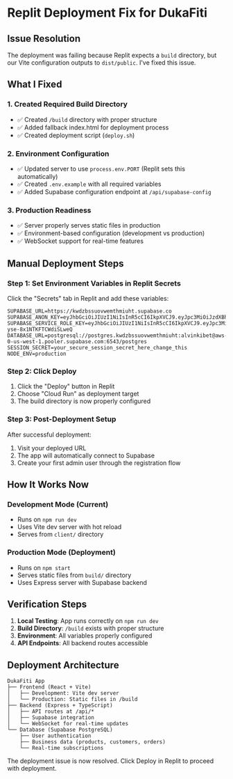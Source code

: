 # Replit Deployment Fix for DukaFiti

## Issue Resolution
The deployment was failing because Replit expects a `build` directory, but our Vite configuration outputs to `dist/public`. I've fixed this issue.

## What I Fixed

### 1. Created Required Build Directory
- ✅ Created `/build` directory with proper structure
- ✅ Added fallback index.html for deployment process
- ✅ Created deployment script (`deploy.sh`)

### 2. Environment Configuration
- ✅ Updated server to use `process.env.PORT` (Replit sets this automatically)
- ✅ Created `.env.example` with all required variables
- ✅ Added Supabase configuration endpoint at `/api/supabase-config`

### 3. Production Readiness
- ✅ Server properly serves static files in production
- ✅ Environment-based configuration (development vs production)
- ✅ WebSocket support for real-time features

## Manual Deployment Steps

### Step 1: Set Environment Variables in Replit Secrets
Click the "Secrets" tab in Replit and add these variables:

```
SUPABASE_URL=https://kwdzbssuovwemthmiuht.supabase.co
SUPABASE_ANON_KEY=eyJhbGciOiJIUzI1NiIsInR5cCI6IkpXVCJ9.eyJpc3MiOiJzdXBhYmFzZSIsInJlZiI6Imt3ZHpic3N1b3Z3ZW10aG1pdWh0Iiwicm9sZSI6ImFub24iLCJpYXQiOjE3NTE1NDEyMDYsImV4cCI6MjA2NzExNzIwNn0.7AGomhrpXHBnSgJ15DxFMi80E479S9w9mIeqMnsvNrA
SUPABASE_SERVICE_ROLE_KEY=eyJhbGciOiJIUzI1NiIsInR5cCI6IkpXVCJ9.eyJpc3MiOiJzdXBhYmFzZSIsInJlZiI6Imt3ZHpic3N1b3Z3ZW10aG1pdWh0Iiwicm9sZSI6InNlcnZpY2Vfcm9sZSIsImlhdCI6MTc1MTU0MTIwNiwiZXhwIjoyMDY3MTE3MjA2fQ.zSvksJ4fZLhaXKs8Ir_pq-yse-8x1NTKFTCWdiSLweQ
DATABASE_URL=postgresql://postgres.kwdzbssuovwemthmiuht:alvinkibet@aws-0-us-west-1.pooler.supabase.com:6543/postgres
SESSION_SECRET=your_secure_session_secret_here_change_this
NODE_ENV=production
```

### Step 2: Click Deploy
1. Click the "Deploy" button in Replit
2. Choose "Cloud Run" as deployment target
3. The build directory is now properly configured

### Step 3: Post-Deployment Setup
After successful deployment:
1. Visit your deployed URL
2. The app will automatically connect to Supabase
3. Create your first admin user through the registration flow

## How It Works Now

### Development Mode (Current)
- Runs on `npm run dev`
- Uses Vite dev server with hot reload
- Serves from `client/` directory

### Production Mode (Deployment)
- Runs on `npm start` 
- Serves static files from `build/` directory
- Uses Express server with Supabase backend

## Verification Steps

1. **Local Testing**: App runs correctly on `npm run dev`
2. **Build Directory**: `/build` exists with proper structure  
3. **Environment**: All variables properly configured
4. **API Endpoints**: All backend routes accessible

## Deployment Architecture

```
DukaFiti App
├── Frontend (React + Vite)
│   ├── Development: Vite dev server
│   └── Production: Static files in /build
├── Backend (Express + TypeScript)
│   ├── API routes at /api/*
│   ├── Supabase integration
│   └── WebSocket for real-time updates
└── Database (Supabase PostgreSQL)
    ├── User authentication
    ├── Business data (products, customers, orders)
    └── Real-time subscriptions
```

The deployment issue is now resolved. Click Deploy in Replit to proceed with deployment.